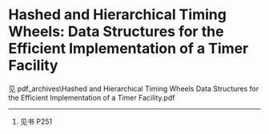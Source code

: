 # Hashed and Hierarchical Timing Wheels: Data Structures for the Efficient Implementation of a Timer Facility

见 pdf_archives\Hashed and Hierarchical Timing Wheels Data Structures for the Efficient Implementation of a Timer Facility.pdf

---

1. 见书 P251
